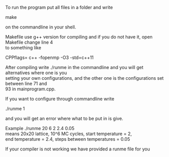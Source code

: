 

To run the program put all files in a folder and write  
  
make  
  
on the commandline in your shell.

Makefile use g++ version for compiling and if you do not have it, open Makefile change line 4  
to something like  
  
CPPflags= c++ -fopenmp -O3 -std=c++11  
  
After compiling write ./runme in the commandline and you will get alternatives where one is you  
setting your own configurations, and the other one is the configurations set between line 71 and  
93 in mainprogram.cpp.  


If you want to configure through commandline write  

./runme 1  

and you will get an error where what to be put in is give.  

Example
./runme 20 6 2 2.4 0.05  
means 20x20 lattice, 10^6 MC cycles, start temperature = 2,  
end temperature = 2.4, steps  between temperatures = 0.05  

If your compiler is not working we have provided a runme file for you  


